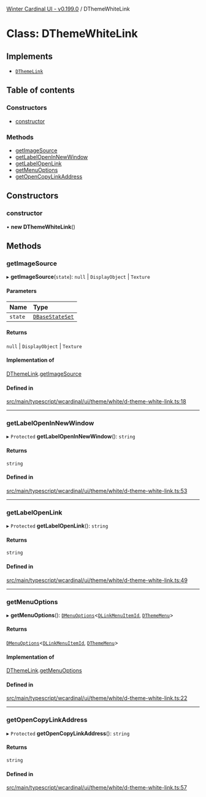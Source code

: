 [Winter Cardinal UI - v0.199.0](../index.md) / DThemeWhiteLink

# Class: DThemeWhiteLink

## Implements

- [`DThemeLink`](../interfaces/DThemeLink.md)

## Table of contents

### Constructors

- [constructor](DThemeWhiteLink.md#constructor)

### Methods

- [getImageSource](DThemeWhiteLink.md#getimagesource)
- [getLabelOpenInNewWindow](DThemeWhiteLink.md#getlabelopeninnewwindow)
- [getLabelOpenLink](DThemeWhiteLink.md#getlabelopenlink)
- [getMenuOptions](DThemeWhiteLink.md#getmenuoptions)
- [getOpenCopyLinkAddress](DThemeWhiteLink.md#getopencopylinkaddress)

## Constructors

### constructor

• **new DThemeWhiteLink**()

## Methods

### getImageSource

▸ **getImageSource**(`state`): ``null`` \| `DisplayObject` \| `Texture`

#### Parameters

| Name | Type |
| :------ | :------ |
| `state` | [`DBaseStateSet`](../interfaces/DBaseStateSet.md) |

#### Returns

``null`` \| `DisplayObject` \| `Texture`

#### Implementation of

[DThemeLink](../interfaces/DThemeLink.md).[getImageSource](../interfaces/DThemeLink.md#getimagesource)

#### Defined in

[src/main/typescript/wcardinal/ui/theme/white/d-theme-white-link.ts:18](https://github.com/winter-cardinal/winter-cardinal-ui/blob/v0.199.0/src/main/typescript/wcardinal/ui/theme/white/d-theme-white-link.ts#L18)

___

### getLabelOpenInNewWindow

▸ `Protected` **getLabelOpenInNewWindow**(): `string`

#### Returns

`string`

#### Defined in

[src/main/typescript/wcardinal/ui/theme/white/d-theme-white-link.ts:53](https://github.com/winter-cardinal/winter-cardinal-ui/blob/v0.199.0/src/main/typescript/wcardinal/ui/theme/white/d-theme-white-link.ts#L53)

___

### getLabelOpenLink

▸ `Protected` **getLabelOpenLink**(): `string`

#### Returns

`string`

#### Defined in

[src/main/typescript/wcardinal/ui/theme/white/d-theme-white-link.ts:49](https://github.com/winter-cardinal/winter-cardinal-ui/blob/v0.199.0/src/main/typescript/wcardinal/ui/theme/white/d-theme-white-link.ts#L49)

___

### getMenuOptions

▸ **getMenuOptions**(): [`DMenuOptions`](../interfaces/DMenuOptions.md)<[`DLinkMenuItemId`](../index.md#dlinkmenuitemid), [`DThemeMenu`](../interfaces/DThemeMenu.md)\>

#### Returns

[`DMenuOptions`](../interfaces/DMenuOptions.md)<[`DLinkMenuItemId`](../index.md#dlinkmenuitemid), [`DThemeMenu`](../interfaces/DThemeMenu.md)\>

#### Implementation of

[DThemeLink](../interfaces/DThemeLink.md).[getMenuOptions](../interfaces/DThemeLink.md#getmenuoptions)

#### Defined in

[src/main/typescript/wcardinal/ui/theme/white/d-theme-white-link.ts:22](https://github.com/winter-cardinal/winter-cardinal-ui/blob/v0.199.0/src/main/typescript/wcardinal/ui/theme/white/d-theme-white-link.ts#L22)

___

### getOpenCopyLinkAddress

▸ `Protected` **getOpenCopyLinkAddress**(): `string`

#### Returns

`string`

#### Defined in

[src/main/typescript/wcardinal/ui/theme/white/d-theme-white-link.ts:57](https://github.com/winter-cardinal/winter-cardinal-ui/blob/v0.199.0/src/main/typescript/wcardinal/ui/theme/white/d-theme-white-link.ts#L57)
